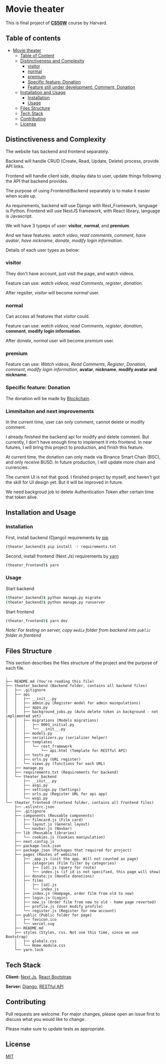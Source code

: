 # Movie theater

This is final project of [**CS50W**](https://cs50.harvard.edu/web/2020/) course by Harvard.

## Table of contents

- [Movie theater](#movie-theater)
  - [Table of Content](#table-of-contents)
  - [Distinctiveness and Complexity](#distinctiveness-and-complexity)
    - [visitor](#visitor)
    - [normal](#normal)
    - [premium](#premium)
    - [Specific feature: Donation](#specific-feature--donation)
    - [Feature still under development: Comment, Donation](#feature-still-under-development--comment--donation)
  - [Installation and Usage](#installation-and-usage)
    - [Installation](#installation)
    - [Usage](#usage)
  - [Files Structure](#files-structure)
  - [Tech Stack](#tech-stack)
  - [Contributing](#contributing)
  - [License](#license)

## Distinctiveness and Complexity

The website has backend and frontend separately.

Backend will handle CRUD (Create, Read, Update, Delete) process, provide API links.

Frontend will handle client side, display data to user, update things following the API that backend provides.

The purpose of using Frontend/Backend separately is to make it easier when scale up.

As requirements, backend will use Django with Rest_Framework, language is Python. Frontend will use NextJS framework, with React library, language is Javascript.

We will have 3 typeps of user: **visitor**, **normal**, and **premium**.

And we have features: _watch video_, _read comments_, _comment_, _have avatar_, _have nickname_, _donate_, _modify login information_.

Details of each user types as below:

### visitor

They don't have account, just visit the page, and watch videos.

Feature can use: _watch videos_, _read Comments_, _register_, _donation_.

After regsiter, _visitor_ will become _normal_ user.

### normal

Can access all features that _visitor_ could.

Feature can use: _watch videos_, _read Comments_, _register_, _donation_, **comment**, **modify login information**.

After _donate_, _normal_ user will become _premium_ user.

### premium

Feature can use: _Watch videos_, _Read Comments_, _Register_, _Donation_, _comment_, _modify login information_, **avatar**, **nickname**, **modify avatar and nickname**.

### Specific feature: Donation

The donation will be made by [Blockchain](https://en.wikipedia.org/wiki/Blockchain).

### Limmitaiton and next improvements

In the current time, user can only comment, cannot delete or modify comment.

I already finished the backend api for modify and delete comment. But currently, I don't have enough time to implement it into frontend. In near futures, I will bring this project to production, and finish this feature.

At current time, the donation can only made via Binance Smart Chain (BSC), and only receive BUSD. In future production, I will update more chain and currencies.

The current UI is not that good. I finished project by myself, and haven't got the skill for UI design yet. But it will be improved in future.

We need backgroud job to delete Authentication Token after certain time that token alive.

## Installation and Usage

### Installation

First, install backend (Django) requirements by [pip](https://pypi.org/project/pip/)

```bash
(theater_backend)$ pip install -r requirements.txt
```

Second, install frontend (Next Js) requirements by [yarn](https://classic.yarnpkg.com/lang/en/docs/install)

```bash
(theater_frontend)$ yarn
```

### Usage

Start backend

```bash
(theater_backend)$ python manage.py migrate
(theater_backend)$ python manage.py runserver
```

Start frontend

```bash
(theater_frontend)$ yarn dev
```

_Note: For testing on server, copy `media` folder from backend into `public` folder in frontend_

## Files Structure

This section describes the files structure of the project and the purpose of each file.

```
.
├── README.md (You're reading this file)
├── theater_backend (Backend folder, contains all backend files)
│   ├── .gitignore
│   ├── api
│   │   ├── __init__.py
│   │   ├── admin.py (Register model for admin mainpulations)
│   │   ├── apps.py
│   │   ├── background_jobs.py (Auto delete token in background - not implimented yet)
│   │   ├── migrations (Models migrations)
│   │   │   ├── 0001_initial.py
│   │   │   └── __init__.py
│   │   ├── models.py
│   │   ├── serializers.py (serializer helper)
│   │   ├── templates
│   │   │   └── rest_framework
│   │   │       └── api.html (Template for RESTful API)
│   │   ├── tests.py
│   │   ├── urls.py (URL register)
│   │   └── views.py (functions for each URL)
│   ├── manage.py
│   ├── requirements.txt (Requirements for backend)
│   └── theater_backend
│       ├── __init__.py
│       ├── asgi.py
│       ├── settings.py (Settings)
│       ├── urls.py (Register URL for api app)
│       └── wsgi.py
└── theater_frontend (Frontend folder, contains all frontend files)
    ├── .eslintrc.json
    ├── .gitignore
    ├── components (Reusable components)
    │   ├── filmcard.js (Film card)
    │   ├── layout.js (General layout)
    │   └── navbar.js (Navbar)
    ├── lib (Reusable libraries)
    │   └── cookies.js (Cookies manipulation)
    ├── next.config.js
    ├── package-lock.json
    ├── package.json (Packages that required for project)
    ├── pages (Routes of website)
    │   ├── _app.js (init the app. Will not counted as page)
    │   ├── categories (Film filter by categories)
    │   │   ├── [id].js (query for route)
    │   │   └── index.js (if id is not specified, this page will show)
    │   ├── donate.js (Handle donations)
    │   ├── films
    │   │   ├── [id].js
    │   │   └── index.js
    │   ├── index.js (Hompage, order film from old to new)
    │   ├── login.js (Login)
    │   ├── new.js (Order film from new to old - home page reverted)
    │   ├── profile.js (User modify profile)
    │   └── register.js (Register for new account)
    ├── public (Public folder for page)
    │   ├── favicon.ico
    │   └── vercel.svg
    ├── README.md
    ├── styles (Styles, css. Not use this time, since we use Bootstrap)
    │   ├── globals.css
    │   └── Home.module.css
    └── yarn.lock
```

## Tech Stack

**Client:** [Next Js](https://nextjs.org/), [React Bootstrap](https://react-bootstrap.github.io/)

**Server:** [Django](https://www.djangoproject.com/), [RESTful API](https://restfulapi.net/)

## Contributing

Pull requests are welcome. For major changes, please open an issue first
to discuss what you would like to change.

Please make sure to update tests as appropriate.

## License

[MIT](https://choosealicense.com/licenses/mit/)
